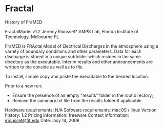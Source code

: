 # Fractal
History of FraMED

FractalModel v1.2
Jeremy Riousset*
AMPS Lab, Florida Institute of Technology, Melbourne FL

FraMED is FRActal Model of Electrical Discharges in the atmosphere using a variety of boundary conditions and other parameters.  Data for each discharge is stored in a unique subfolder which resides in the same directory as the executable.  Interim results and other announcements are written to the console as well as to file.

To install, simple copy and paste the executable to the desired location.

Prior to a new run:
 * Ensure the presence of an empty "results" folder in the root directory; 
 * Remove the summary.txt file from the results folder if applicable.

Hardware requirements:	N/A
Software requirements:	macOS / linux
Version history:			1.2
Pricing information:		freeware
Contact information:		jriousset@fit.edu
Date:                                  July 14, 2008
